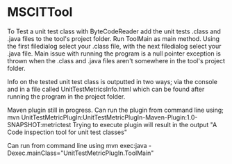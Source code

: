 # MSCITTool

To Test a unit test class with ByteCodeReader add the unit tests .class and .java files to the tool's project folder. 
Run ToolMain as main method. Using the first filedialog select your .class file, with the next filedialog select your .java file. 
Main issue with running the program is a null pointer exception is thrown when the .class and .java files aren't somewhere in the tool's project folder. 

Info on the tested unit test class is outputted in two ways; via the console and in a file called UnitTestMetricsInfo.html which can be found after running 
the program in the project folder. 

Maven plugin still in progress. Can run the plugin from command line using;
mvn UnitTestMetricPlugIn:UnitTestMetricPlugIn-Maven-Plugin:1.0-SNAPSHOT:metrictest
Trying to execute plugin will result in the output "A Code inspection tool for unit test classes"

Can run from command line using mvn exec:java -Dexec.mainClass="UnitTestMetricPlugIn.ToolMain"

